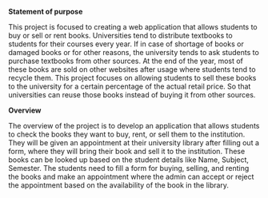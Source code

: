 **Statement of purpose**

This project is focused to creating a web application that allows students to buy or sell or rent books. Universities tend to distribute textbooks to students for their courses every year.  If in case of shortage of books or damaged books or for other reasons, the university tends to ask students to purchase textbooks from other sources. At the end of the year, most of these books are sold on other websites after usage where students tend to recycle them. This project focuses on allowing students to sell these books to the university for a certain percentage of the actual retail price. So that universities can reuse those books instead of buying it from other sources.

**Overview**

The overview of the project is to develop an application that allows students to check the books they want to buy, rent, or sell them to the institution. They will be given an appointment at their university library after filling out a form, where they will bring their book and sell it to the institution. These books can be looked up based on the student details like Name, Subject, Semester. The students need to fill a form for buying, selling, and renting the books and make an appointment where the admin can accept or reject the appointment based on the availability of the book in the library.



